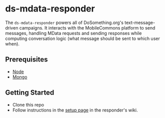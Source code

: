ds-mdata-responder
==================

The `ds-mdata-responder` powers all of DoSomething.org's text-message-driven campaigns. It interacts with the MobileCommons platform to send messages, handling MData requests and sending responses while computing conversation logic (what message should be sent to which user when). 

## Prerequisites
* [Node](http://nodejs.org/download/)
* [Mongo](http://docs.mongodb.org/manual/installation/)

## Getting Started
* Clone this repo
* Follow instructions in the [setup page](https://github.com/DoSomething/ds-mdata-responder/wiki/Setup) in the responder's wiki.
